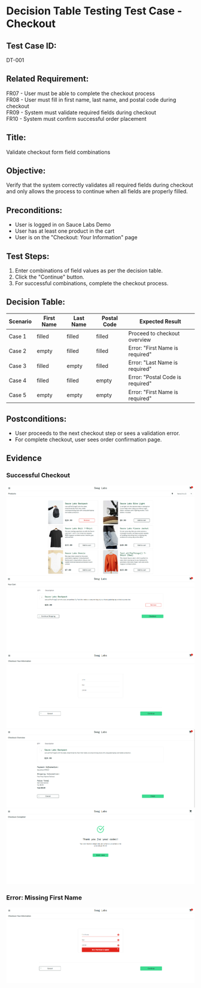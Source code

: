 # Decision Table Testing Test Case - Checkout

## Test Case ID:
DT-001

## Related Requirement:
FR07 - User must be able to complete the checkout process  
FR08 - User must fill in first name, last name, and postal code during checkout  
FR09 - System must validate required fields during checkout  
FR10 - System must confirm successful order placement

## Title:
Validate checkout form field combinations

## Objective:
Verify that the system correctly validates all required fields during checkout and only allows the process to continue when all fields are properly filled.

## Preconditions:
- User is logged in on Sauce Labs Demo
- User has at least one product in the cart
- User is on the "Checkout: Your Information" page

## Test Steps:
1. Enter combinations of field values as per the decision table.
2. Click the "Continue" button.
3. For successful combinations, complete the checkout process.

## Decision Table:
| Scenario | First Name | Last Name | Postal Code | Expected Result                   |
|----------|------------|-----------|-------------|-----------------------------------|
| Case 1   | filled     | filled    | filled      | Proceed to checkout overview      |
| Case 2   | empty      | filled    | filled      | Error: "First Name is required"   |
| Case 3   | filled     | empty     | filled      | Error: "Last Name is required"    |
| Case 4   | filled     | filled    | empty       | Error: "Postal Code is required"  |
| Case 5   | empty      | empty     | empty       | Error: "First Name is required"   |

## Postconditions:
- User proceeds to the next checkout step or sees a validation error.
- For complete checkout, user sees order confirmation page.

## Evidence

### Successful Checkout
![Successful checkout - Products](../evidence/checkout-success-001.png)
![Successful checkout - Cart](../evidence/checkout-success-002.png)
![Successful checkout - Checkout: Your Information](../evidence/checkout-success-003.png)
![Successful checkout - Checkout: Overview](../evidence/checkout-success-004.png)
![Successful checkout - Checkout: Complete!](../evidence/checkout-success-005.png)

### Error: Missing First Name
![Checkout error - Checkout: Your Information](../evidence/checkout-error-missing-firstname.png)